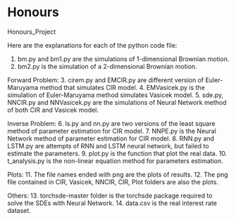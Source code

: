 # Honours
Honours_Project

Here are the explanations for each of the python code file:

1. bm.py and bm1.py are the simulations of 1-dimensional Brownian motion.
2. bm2.py is the simulation of a 2-dimensional Brownian motion.

Forward Problem:
3. cirem.py and EMCIR.py are different version of Euler-Maruyama method that simulates CIR model.
4. EMVasicek.py is the simulation of Euler-Maruyama method simulates Vasicek model.
5. sde.py, NNCIR.py and NNVasicek.py are the simulations of Neural Network method of both CIR and Vasicek model.

Inverse Problem:
6. ls.py and nn.py are two versions of the least square method of parameter estimation for CIR model.
7. NNPE.py is the Neural Network method of parameter estimation for CIR model.
8. RNN.py and LSTM.py are attempts of RNN and LSTM neural network, but failed to estimate the parameters.
9. plot.py is the function that plot the real data.
10. t_analysis.py is the non-linear equation method for parameters estimation.

Plots:
11. The file names ended with png are the plots of results.
12. The png file contained in CIR, Vasicek, NNCIR, CIR, Plot folders are also the plots.

Others:
13. torchsde-master folder is the torchsde package required to solve the SDEs with Neural Network.
14. data.csv is the real interest rate dataset.
